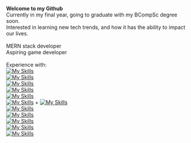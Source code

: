 <b>Welcome to my Github</b>
<br>
Currently in my final year, going to graduate with my BCompSc degree soon. 
<br>
Interested in learning new tech trends, and how it has the ability to impact our lives. 
<br>
<br>
MERN stack developer
<br>
Aspiring game developer
<br>
<br>
Experience with:
<br>
[![My Skills](https://skillicons.dev/icons?i=cpp)](https://skillicons.dev)
<br>
[![My Skills](https://skillicons.dev/icons?i=lua)](https://skillicons.dev)
<br>
[![My Skills](https://skillicons.dev/icons?i=java)](https://skillicons.dev)
<br>
[![My Skills](https://skillicons.dev/icons?i=html)](https://skillicons.dev)
<br>
[![My Skills](https://skillicons.dev/icons?i=css)](https://skillicons.dev)
<br>
[![My Skills](https://skillicons.dev/icons?i=cpp)](https://skillicons.dev) + [![My Skills](https://skillicons.dev/icons?i=react)](https://skillicons.dev)
<br>
[![My Skills](https://skillicons.dev/icons?i=redux)](https://skillicons.dev)
<br>
[![My Skills](https://skillicons.dev/icons?i=nodejs)](https://skillicons.dev)
<br>
[![My Skills](https://skillicons.dev/icons?i=express)](https://skillicons.dev)
<br>
[![My Skills](https://skillicons.dev/icons?i=mongodb)](https://skillicons.dev)
<br>
[![My Skills](https://skillicons.dev/icons?i=godot)](https://skillicons.dev)
<br>
<!--
**anas-halid/anas-halid** is a ✨ _special_ ✨ repository because its `README.md` (this file) appears on your GitHub profile.

Here are some ideas to get you started:

- 🔭 I’m currently working on ...
- 🌱 I’m currently learning ...
- 👯 I’m looking to collaborate on ...
- 🤔 I’m looking for help with ...
- 💬 Ask me about ...
- 📫 How to reach me: ...
- 😄 Pronouns: ...
- ⚡ Fun fact: ...
-->
